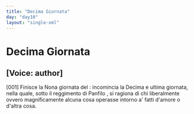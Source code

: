 ```yaml
---
title: "Decima Giornata"
day: "day10"
layout: "single-xml"
---
```

<div id="day10" ruler="panfilo" type="Day">
 <h1>
  Decima Giornata
 </h1>
 <argument>
  <p>
   <h2>
    [Voice: author]
   </h2>
  </p>
  <p>
   <a name="p10990001">
    [001]
   </a>
   Finisce la Nona giornata del
   <title>
    Decameron
   </title>
   : incomincia la Decima e ultima giornata, nella quale, sotto il reggimento di
   <name persref="panfilo" type="person">
    Panfilo
   </name>
   , si ragiona di chi liberalmente ovvero magnificamente alcuna cosa operasse intorno a' fatti d'amore o d'altra cosa.
  </p>
 </argument>
</div>